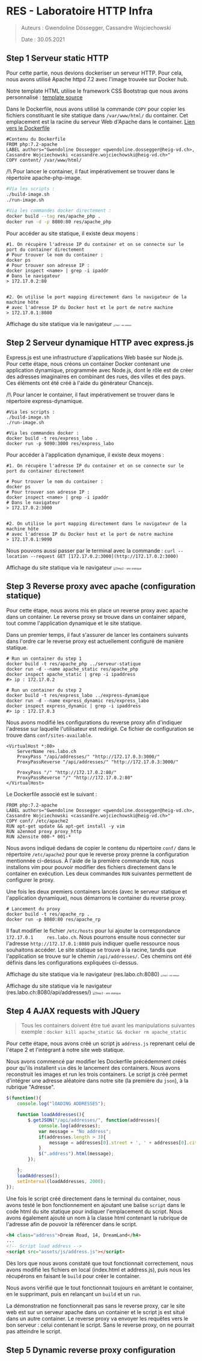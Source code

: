 # RES - Laboratoire HTTP Infra

> Auteurs : Gwendoline Dössegger, Cassandre Wojciechowski
>
> Date : 30.05.2021

## Step 1 Serveur static HTTP
Pour cette partie, nous devions dockeriser un serveur HTTP. Pour cela, nous avons utilisé Apache httpd 7.2 avec l'image trouvée sur Docker hub.

Notre template HTML utilise le framework CSS Bootstrap que nous avons personnalisé : [template source](https://www.themezy.com/free-website-templates/156-pink-free-responsive-bootstrap-template)

Dans le Dockerfile, nous avons utilisé la commande `COPY` pour copier les fichiers constituant le site statique dans `/var/www/html/` du container. Cet emplacement est la racine du serveur Web d'Apache dans le container. 
[Lien vers le Dockerfile](https://github.com/CassandreWoj/Teaching-HEIGVD-RES-2021-Labo-HTTPInfra/blob/master/docker-images/serveur-statique/Dockerfile)
```shell
#Contenu du Dockerfile
FROM php:7.2-apache
LABEL authors="Gwendoline Dossegger <gwendoline.dossegger@heig-vd.ch>, Cassandre Wojciechowski <cassandre.wojciechowski@heig-vd.ch>"
COPY content/ /var/www/html/
```


/!\ Pour lancer le container, il faut impérativement se trouver dans le répertoire apache-php-image.
```sh
#Via les scripts :
./build-image.sh
./run-image.sh

#Via les commandes docker directement :
docker build --tag res/apache_php .
docker run -d -p 8080:80 res/apache_php 
```

Pour accéder au site statique, il existe deux moyens :
```shell
#1. On récupère l'adresse IP du container et on se connecte sur le port du container directement
# Pour trouver le nom du container : 
docker ps
# Pour trouver son adresse IP : 
docker inspect <name> | grep -i ipaddr
# Dans le navigateur
> 172.17.0.2:80


#2. On utilise le port mapping directement dans le navigateur de la machine hôte 
# avec l'adresse IP du Docker host et le port de notre machine
> 172.17.0.1:8080
```

Affichage du site statique via le navigateur
<img src="./images/step1.png" alt="Step1 - site statique" style="zoom:33%;" />


## Step 2 Serveur dynamique HTTP avec express.js

Express.js est une infrastructure d'applications Web basée sur Node.js. 
Pour cette étape, nous créons un container Docker contenant une application dynamique, programmée avec Node.js, dont le rôle est de créer des adresses imaginaires en combinant des rues, des villes et des pays. Ces éléments ont été créé à l'aide du générateur Chancejs.

/!\ Pour lancer le container, il faut impérativement se trouver dans le répertoire express-dynamique. 
```shell
#Via les scripts :
./build-image.sh
./run-image.sh

#Via les commandes docker : 
docker build -t res/express_labo .
docker run -p 9090:3000 res/express_labo
```

Pour accéder à l'application dynamique, il existe deux moyens :
```shell
#1. On récupère l'adresse IP du container et on se connecte sur le port du container directement

# Pour trouver le nom du container : 
docker ps
# Pour trouver son adresse IP : 
docker inspect <name> | grep -i ipaddr
# Dans le navigateur
> 172.17.0.2:3000

 
#2. On utilise le port mapping directement dans le navigateur de la machine hôte 
# avec l'adresse IP du Docker host et le port de notre machine
> 172.17.0.1:9090
```
Nous pouvons aussi passer par le terminal avec la commande : `curl --location --request GET [172.17.0.2:3000](http://172.17.0.2:3000)`

Affichage du site statique via le navigateur
<img src="./images/step2.png" alt="Step2 - site statique" style="zoom: 50%;" />

## Step 3 Reverse proxy avec apache (configuration statique)

Pour cette étape, nous avons mis en place un reverse proxy avec apache dans un container. Le reverse proxy se trouve dans un container séparé, tout comme l'application dynamique et le site statique. 

Dans un premier temps, il faut s'assurer de lancer les containers suivants dans l'ordre car le reverse proxy est actuellement configuré de manière statique. 
```shell
# Run un container du step 1
docker build -t res/apache_php ../serveur-statique
docker run -d --name apache_static res/apache_php
docker inspect apache_static | grep -i ipaddress
#> ip : 172.17.0.2

# Run un container du step 2
docker build -t res/express_labo ../express-dynamique
docker run -d --name express_dynamic res/express_labo
docker inspect express_dynamic | grep -i ipaddress
#> ip : 172.17.0.3
```

Nous avons modifié les configurations du reverse proxy afin d'indiquer l'adresse sur laquelle l'utilisateur est redirigé. 
Ce fichier de configuration se trouve dans `conf/sites-available`. 
```shell
<VirtualHost *:80>
	ServerName res.labo.ch
	ProxyPass "/api/addresses/" "http://172.17.0.3:3000/"
	ProxyPassReverse "/api/addresses/" "http://172.17.0.3:3000/"

	ProxyPass "/" "http://172.17.0.2:80/"
	ProxyPassReverse "/" "http://172.17.0.2:80"
</VirtualHost>
```

Le Dockerfile associé est le suivant : 
```shell
FROM php:7.2-apache
LABEL authors="Gwendoline Dossegger <gwendoline.dossegger@heig-vd.ch>, Cassandre Wojciechowski <cassandre.wojciechowski@heig-vd.ch>"
COPY conf/ /etc/apache2
RUN apt-get update && apt-get install -y vim
RUN a2enmod proxy proxy_http
RUN a2ensite 000-* 001-*
```
Nous avons indiqué dedans de copier le contenu du répertoire `conf/` dans le répertoire `/etc/apache2` pour que le reverse proxy prenne la configuration mentionnée ci-dessus.
À l'aide de la première commande `RUN`, nous installons vim pour pouvoir modifier des fichiers directement dans le container en exécution.
Les deux commandes `RUN` suivantes permettent de configurer le proxy. 

Une fois les deux premiers containers lancés (avec le serveur statique et l'application dynamique), nous démarrons le container du reverse proxy.
```shell
# Lancement du proxy
docker build -t res/apache_rp .
docker run -p 8080:80 res/apache_rp
```

Il faut modifier le fichier `/etc/hosts` pour lui ajouter la correspondance `172.17.0.1     res.labo.ch`. 
Nous pourrons ensuite nous connecter sur l'adresse `http://172.17.0.1:8080` puis indiquer quelle ressource nous souhaitons accéder. 
Le site statique se trouve à la racine, tandis que l'application se trouve sur le chemin `/api/addresses/`. Ces chemins ont été définis dans les configurations expliquées ci-dessus.

Affichage du site statique via le navigateur (res.labo.ch:8080)
<img src="./images/step3_1.png" alt="Step3 - site statique" style="zoom: 33%;" />

Affichage du site statique via le navigateur (res.labo.ch:8080/api/addresses/)
<img src="./images/step3_2.png" alt="Step3 - site statique" style="zoom:50%;" />



## Step 4 AJAX requests with JQuery
> Tous les containers doivent être tué avant les manipulations suivantes exemple : `docker kill apache_static && docker rm apache_static`

Pour cette étape, nous avons créé un script js `address.js` reprenant celui de l'étape 2 et l'intégrant à notre site web statique. 

Nous avons commencé par modifier les Dockerfile précédemment créés pour qu'ils installent `vim` dès le lancement des containers. Nous avons reconstruit les images et run les trois containers. 
Le script js créé permet d'intégrer une adresse aléatoire dans notre site (la première du `json`), à la rubrique "Adresse".

```js
$(function(){
    console.log("lOADING ADDRESSES");

    function loadAddresses(){
        $.getJSON("/api/addresses/", function(addresses){
            console.log(addresses);
            var message = "No address";
            if(addresses.length > 3){
                message = addresses[0].street + ', ' + addresses[0].city + '<br>' + addresses[0].country;
            }
            $(".address").html(message);
        });

    };
    loadAddresses();
    setInterval(loadAddresses, 2000);
});
```

Une fois le script créé directement dans le terminal du container, nous avons testé le bon fonctionnement en ajoutant une balise `script` dans le code html du site statique pour indiquer l'emplacement du script.
Nous avons également ajouté un nom à la classe html contenant la rubrique de l'adresse afin de pouvoir la référencer dans le script.
```html
<h4 class="address">Dream Road, 14, DreamLand</h4>
...
<!-- Script load address -->
<script src="assets/js/address.js"></script>
```

Dès lors que nous avons constaté que tout fonctionnait correctement, nous avons modifié les fichiers en local (index.html et address.js), puis nous les récupérons en faisant le `build` pour créer le container.

Nous avons vérifié que le tout fonctionnait toujours en arrêtant le container, en le supprimant, puis en relançant un `build` et un `run`.

La démonstration ne fonctionnerait pas sans le reverse proxy, car le site web est sur un serveur apache dans un container et le script js est situé dans un autre container. 
Le reverse proxy va envoyer les requêtes vers le bon serveur : celui contenant le script. Sans le reverse proxy, on ne pourrait pas atteindre le script.

## Step 5 Dynamic reverse proxy configuration

